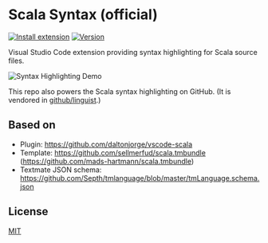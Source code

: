 # Scala Syntax (official)

[![Install extension](https://img.shields.io/badge/scala-vscode-blue.png)](vscode:extension/scala-lang.scala)
[![Version](https://img.shields.io/github/package-json/v/scala/vscode-scala-syntax.svg)](https://marketplace.visualstudio.com/items?itemName=scala-lang.scala)

Visual Studio Code extension providing syntax highlighting for Scala source
files.

![Syntax Highlighting Demo](https://i.imgur.com/TDx0mC3.png)

This repo also powers the Scala syntax highlighting on GitHub. (It is vendored in [github/linguist](https://github.com/github/linguist).)

## Based on

- Plugin: https://github.com/daltonjorge/vscode-scala
- Template: https://github.com/sellmerfud/scala.tmbundle
  (https://github.com/mads-hartmann/scala.tmbundle)
- Textmate JSON schema:
  https://github.com/Septh/tmlanguage/blob/master/tmLanguage.schema.json

## License

[MIT](LICENSE.md)
